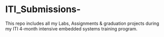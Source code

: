 # ITI_Submissions-
This repo includes all my Labs, Assignments &amp; graduation projects during my ITI 4-month intensive embedded systems training program.
